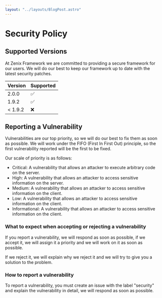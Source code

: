 ```yaml
---
layout: "../layouts/BlogPost.astro"
---
```


# Security Policy

## Supported Versions

At Zenix Framework we are committed to providing a secure framework for our users. We will do our best to keep our framework up to date with the latest security patches.

| Version | Supported          |
| ------- | ------------------ |
| 2.0.0   | :white_check_mark: |
| 1.9.2   | :white_check_mark: |
| < 1.9.2 | :x:                |

## Reporting a Vulnerability

Vulnerabilities are our top priority, so we will do our best to fix them as soon as possible.
We will work under the FIFO (First In First Out) principle, so the first vulnerability reported will be the first to be fixed.

Our scale of priority is as follows:

- Critical: A vulnerability that allows an attacker to execute arbitrary code on the server.
- High: A vulnerability that allows an attacker to access sensitive information on the server.
- Medium: A vulnerability that allows an attacker to access sensitive information on the client.
- Low: A vulnerability that allows an attacker to access sensitive information on the client.
- Informational: A vulnerability that allows an attacker to access sensitive information on the client.

### What to expect when accepting or rejecting a vulnerability

If you report a vulnerability, we will respond as soon as possible, if we accept it, we will assign it a priority and we will work on it as soon as possible.

If we reject it, we will explain why we reject it and we will try to give you a solution to the problem.

### How to report a vulnerability

To report a vulnerability, you must create an issue with the label "security" and explain the vulnerability in detail, we will respond as soon as possible.
